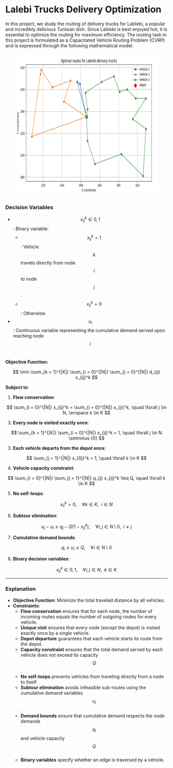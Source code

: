 # Lalebi Trucks Delivery Optimization
In this project, we study the routing of delivery trucks for Lablebi, a popular and incredibly delicious Tunisian dish. Since Lablebi is best enjoyed hot, it is essential to optimize the routing for maximum efficiency. The routing task in this project is formulated as a Capacitated Vehicle Routing Problem (CVRP) and is expressed through the following mathematical model.

<p align="center">
  <img src="img/routing.png" alt="Project Logo" width="444" height="444"/>
</p>

### Decision Variables

- $$x_{ij}^k \in {0, 1}$$: Binary variable:
  - $$x_{ij}^k = 1$$: Vehicle $$k$$ travels directly from node $$i$$ to node $$j$$.
  - $$x_{ij}^k = 0$$: Otherwise.
- $$u_i$$: Continuous variable representing the cumulative demand served upon reaching node $$i$$.

**Objective Function:**

$$
\min \sum_{k = 1}^{|K|} \sum_{i = 0}^{|N|} \sum_{j = 0}^{|N|} d_{ij} x_{ij}^k
$$

**Subject to**:

1. **Flow conservation**:

$$
\sum_{i = 0}^{|N|} x_{ij}^k = \sum_{i = 0}^{|N|} x_{ji}^k, \quad \forall j \in N, \enspace k \in K
$$


3. **Every node is visited exactly once**:

$$
\sum_{k = 1}^{|K|} \sum_{i = 0}^{|N|} x_{ij}^k = 1, \quad \forall j \in N \setminus {0}
$$

3. **Each vehicle departs from the depot once**:

$$
\sum_{j = 1}^{|N|} x_{0j}^k = 1, \quad \forall k \in K
$$

4. **Vehicle capacity constraint**:

$$
\sum_{i = 0}^{|N|} \sum_{j = 1}^{|N|} q_{j} x_{ij}^k \leq Q, \quad \forall k \in K
$$

5. **No self-loops**:

$$
x_{ii}^k = 0, \quad \forall k \in K, \enspace i \in N
$$

6. **Subtour elimination**:

$$
u_{j} - u_{i} \geq q_{j} - Q(1 - x_{ij}^k), \quad \forall i, j \in N \setminus {0}, \enspace i \neq j
$$

7. **Cumulative demand bounds**:

$$
q_{i} \leq u_{i} \leq Q, \quad \forall i \in N \setminus {0}
$$

8. **Binary decision variables**:

$$
x_{ij}^k \in {0, 1}, \quad \forall i, j \in N, \enspace k \in K
$$

---

### Explanation

* **Objective Function**: Minimize the total traveled distance by all vehicles.
* **Constraints**:
  - **Flow conservation** ensures that for each node, the number of incoming routes equals the number of outgoing routes for every vehicle.
  - **Unique visit** ensures that every node (except the depot) is visited exactly once by a single vehicle.
  - **Depot departure** guarantees that each vehicle starts its route from the depot.
  - **Capacity constraint** ensures that the total demand served by each vehicle does not exceed its capacity $$Q$$.
  - **No self-loops** prevents vehicles from traveling directly from a node to itself.
  - **Subtour elimination** avoids infeasible sub-routes using the cumulative demand variables $$u_i$$.
  - **Demand bounds** ensure that cumulative demand respects the node demands $$q_i$$ and vehicle capacity $$Q$$.
  - **Binary variables** specify whether an edge is traversed by a vehicle.
